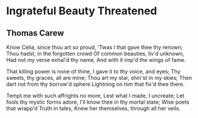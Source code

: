 # Ingrateful Beauty Threatened
## Thomas Carew
Know Celia, since thou art so proud,
'Twas I that gave thee thy renown;
Thou hadst, in the forgotten crowd
Of common beauties, liv'd unknown,
Had not my verse exhal'd thy name,
And with it imp'd the wings of fame.

That killing power is none of thine,
I gave it to thy voice, and eyes;
Thy sweets, thy graces, all are mine;
Thou art my star, shin'st in my skies;
Then dart not from thy borrow'd sphere
Lightning on him that fix'd thee there.

Tempt me with such affrights no more,
Lest what I made, I uncreate;
Let fools thy mystic forms adore,
I'll know thee in thy mortal state;
Wise poets that wrapp'd Truth in tales,
Knew her themselves, through all her veils.